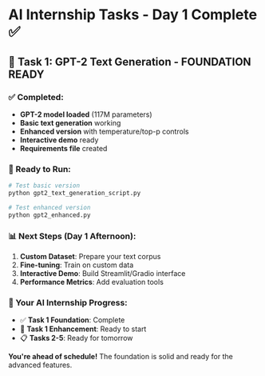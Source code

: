 # AI Internship Tasks - Day 1 Complete ✅

## 🎯 Task 1: GPT-2 Text Generation - FOUNDATION READY

### ✅ Completed:
- **GPT-2 model loaded** (117M parameters)
- **Basic text generation** working
- **Enhanced version** with temperature/top-p controls
- **Interactive demo** ready
- **Requirements file** created

### 🚀 Ready to Run:
```bash
# Test basic version
python gpt2_text_generation_script.py

# Test enhanced version
python gpt2_enhanced.py
```

### 📊 Next Steps (Day 1 Afternoon):
1. **Custom Dataset**: Prepare your text corpus
2. **Fine-tuning**: Train on custom data
3. **Interactive Demo**: Build Streamlit/Gradio interface
4. **Performance Metrics**: Add evaluation tools

### 🎯 Your AI Internship Progress:
- ✅ **Task 1 Foundation**: Complete
- 🔄 **Task 1 Enhancement**: Ready to start
- 📋 **Tasks 2-5**: Ready for tomorrow

**You're ahead of schedule!** The foundation is solid and ready for the advanced features.
